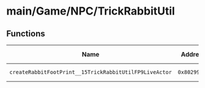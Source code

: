 # main/Game/NPC/TrickRabbitUtil

## Functions

| Name | Address | Match % |
|------|---------|---------|
| `createRabbitFootPrint__15TrickRabbitUtilFP9LiveActor` | `0x80299D40` | :x: (0.0%) |